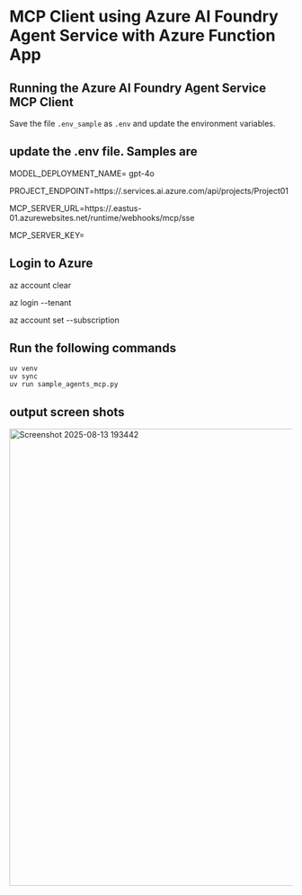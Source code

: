 # MCP Client using Azure AI Foundry Agent Service with Azure Function App


## Running the Azure AI Foundry Agent Service MCP Client

Save the file `.env_sample` as `.env` and update the environment variables. 

## update the .env file. Samples are

MODEL_DEPLOYMENT_NAME= gpt-4o

PROJECT_ENDPOINT=https://<ai foundry service>.services.ai.azure.com/api/projects/Project01

MCP_SERVER_URL=https://<azure function app>.eastus-01.azurewebsites.net/runtime/webhooks/mcp/sse

MCP_SERVER_KEY= <mcp extention key>

## Login to Azure


az account clear

az login --tenant <tenant id if you have more that one tenant> 

az account set --subscription <subscription id where AI Foundry exists anf if you have more than one subscription in the account>                                                         

## Run the following commands
```
uv venv
uv sync
uv run sample_agents_mcp.py
```

## output screen shots

<img width="1920" height="814" alt="Screenshot 2025-08-13 193442" src="https://github.com/user-attachments/assets/5db874c0-2250-4489-8576-e048ac793767" />






